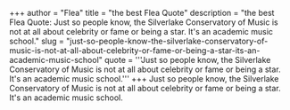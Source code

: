 +++
author = "Flea"
title = "the best Flea Quote"
description = "the best Flea Quote: Just so people know, the Silverlake Conservatory of Music is not at all about celebrity or fame or being a star. It's an academic music school."
slug = "just-so-people-know-the-silverlake-conservatory-of-music-is-not-at-all-about-celebrity-or-fame-or-being-a-star-its-an-academic-music-school"
quote = '''Just so people know, the Silverlake Conservatory of Music is not at all about celebrity or fame or being a star. It's an academic music school.'''
+++
Just so people know, the Silverlake Conservatory of Music is not at all about celebrity or fame or being a star. It's an academic music school.
